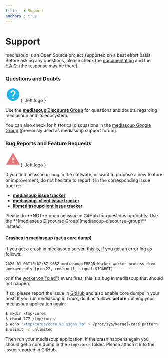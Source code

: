 ```yaml
---
title   : Support
anchors : true
---
```



# Support

mediasoup is an Open Source project supported on a best effort basis. Before asking any questions, please check the [documentation](/documentation/) and the [F.A.Q.](/faq/) (the response may be there).


### Questions and Doubts

<div markdown="1" class="computer-icon-text-columns">
<div markdown="1" class="icon">

![](/images/icon-help.svg){: .left.logo }

</div>
<div markdown="1" class="text">

Use the **[mediasoup Discourse Group][mediasoup-discourse-group]** for questions and doubts regarding mediasoup and its ecosystem.

You can also check for historical discussions in the [mediasoup Google Group][mediasoup-google-group] (previously used as mediasoup support forum).

</div>
</div>


### Bug Reports and Feature Requests

<div markdown="1" class="computer-icon-text-columns">
<div markdown="1" class="icon">

![](/images/icon-bug.svg){: .left.logo }

</div>
<div markdown="1" class="text">

If you find an issue or bug in the software, or want to propose a new feature or improvement, do not hesitate to report it in the corresponding issue tracker:

* **[mediasoup issue tracker][mediasoup-github-issues]**
* **[mediasoup-client issue tracker][mediasoup-client-github-issues]**
* **[libmediasoupclient issue tracker][libmediasoupclient-github-issues]**

</div>
</div>

<div markdown="1" class="note warn">
Please do **NOT** open an issue in GitHub for questions or doubts. Use the **[mediasoup Discourse Group][mediasoup-discourse-group]** instead.
</div>

#### Crashes in mediasoup (get a core dump)

If you get a crash in mediasoup server, this is, if you get an error log as follows:

```
2020-01-06T16:02:57.965Z mediasoup:ERROR:Worker worker process died unexpectedly [pid:22, code:null, signal:SIGABRT]
```

or if the [worker.on("died")](/documentation/v3/mediasoup/api/#worker-on-died) event fires, this is a bug in mediasoup that should not happen.

If so, please report the issue in [GitHub][mediasoup-github-issues] and also enable core dumps in your host. If you run mediasoup in Linux, do it as follows **before** running your mediasoup application again:

```bash
$ mkdir /tmp/cores
$ chmod 777 /tmp/cores
$ echo "/tmp/cores/core.%e.sig%s.%p" > /proc/sys/kernel/core_pattern
$ ulimit -c unlimited
```

Then run your mediasoup application. If the crash happens again you should get a core dump in the `/tmp/cores` folder. Please attach it into the issue reported in GitHub.




[mediasoup-discourse-group]:https://mediasoup.discourse.group
[mediasoup-google-group]: https://groups.google.com/forum/#!forum/mediasoup
[mediasoup-github-issues]: https://github.com/versatica/mediasoup/issues
[mediasoup-client-github-issues]: https://github.com/versatica/mediasoup-client/issues
[libmediasoupclient-github-issues]: https://github.com/versatica/libmediasoupclient/issues
